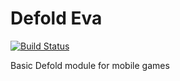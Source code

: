 # Defold Eva
[![Build Status](https://travis-ci.org/Insality/defold-eva.svg?branch=master)](https://travis-ci.org/Insality/defold-eva)

Basic Defold module for mobile games

